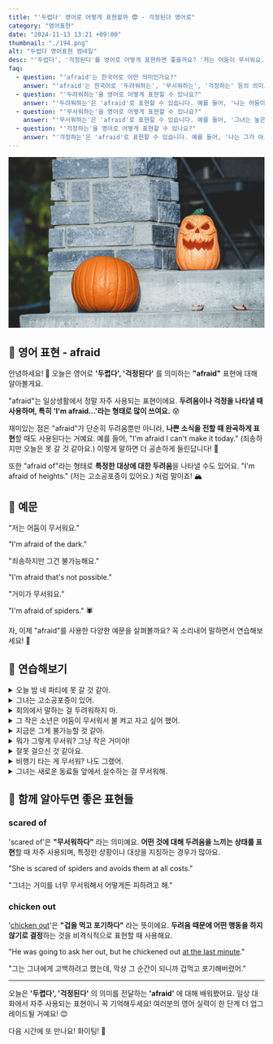 ```yaml
---
title: "'두렵다' 영어로 어떻게 표현할까 😨 - 걱정된다 영어로"
category: "영어표현"
date: "2024-11-13 13:21 +09:00"
thumbnail: "./194.png"
alt: "두렵다 영어표현 썸네일"
desc: "'두렵다', '걱정된다'를 영어로 어떻게 표현하면 좋을까요? '저는 어둠이 무서워요.', '죄송하지만 그건 불가능해요.' 등을 영어로 표현하는 법을 배워봅시다. 다양한 예문을 통해서 연습하고 본인의 표현으로 만들어 보세요."
faq:
  - question: "'afraid'는 한국어로 어떤 의미인가요?"
    answer: "'afraid'는 한국어로 '두려워하는', '무서워하는', '걱정하는' 등의 의미로 해석될 수 있습니다."
  - question: "'두려워하는'을 영어로 어떻게 표현할 수 있나요?"
    answer: "'두려워하는'은 'afraid'로 표현할 수 있습니다. 예를 들어, '나는 어둠이 두려워'는 'I'm afraid of the dark'로 말할 수 있습니다."
  - question: "'무서워하는'을 영어로 어떻게 표현할 수 있나요?"
    answer: "'무서워하는'은 'afraid'로 표현할 수 있습니다. 예를 들어, '그녀는 높은 곳이 무서워'는 'She is afraid of heights'로 말할 수 있습니다."
  - question: "'걱정하는'을 영어로 어떻게 표현할 수 있나요?"
    answer: "'걱정하는'은 'afraid'로 표현할 수 있습니다. 예를 들어, '나는 그가 아프지 않을까 걱정해'는 'I'm afraid he might be sick'로 표현할 수 있습니다."
---
```


![계단위의 호박 가면](./194-1.jpg)

## 🌟 영어 표현 - afraid

안녕하세요! 👋 오늘은 영어로 **'두렵다', '걱정된다'** 를 의미하는 **"afraid"** 표현에 대해 알아볼게요.

"afraid"는 일상생활에서 정말 자주 사용되는 표현이에요. **두려움이나 걱정을 나타낼 때 사용하며, 특히 'I'm afraid...'라는 형태로 많이 쓰여요.** 😰

재미있는 점은 "afraid"가 단순히 두려움뿐만 아니라, **나쁜 소식을 전할 때 완곡하게 표현**할 때도 사용된다는 거예요. 예를 들어, "I'm afraid I can't make it today." (죄송하지만 오늘은 못 갈 것 같아요.) 이렇게 말하면 더 공손하게 들린답니다! 🙏

또한 "afraid of"라는 형태로 **특정한 대상에 대한 두려움**을 나타낼 수도 있어요. "I'm afraid of heights." (저는 고소공포증이 있어요.) 처럼 말이죠! 🏔️

<div 
  data-inline-banner="🎉 새해에는 스픽 AI와 함께 영어 공부하자" 
  data-inline-banner-subtext="설날 특별 할인으로 최대 70% 할인! (~2/3)" 
  data-inline-banner-link="https://app.usespeak.com/kr-ko/sale/kr-affiliate-special/?ref=engple-inline"
  data-inline-banner-caption="해당 링크를 통해 구매시 일정액의 수수료를 지급받습니다.">
</div>

## 📖 예문

"저는 어둠이 무서워요."

"I'm afraid of the dark."

"죄송하지만 그건 불가능해요."

"I'm afraid that's not possible."

"거미가 무서워요."

"I'm afraid of spiders." 🕷️

자, 이제 "afraid"를 사용한 다양한 예문을 살펴볼까요? 꼭 소리내어 말하면서 연습해보세요! 🎯

## 💬 연습해보기

<details>
<summary>오늘 밤 네 파티에 못 갈 것 같아.</summary>
<span>I'm afraid I can't <a href="/blog/in-english/244.make-it/">make it</a> to your party tonight.</span>
</details>

<details>
<summary>그녀는 고소공포증이 있어.</summary>
<span>She's afraid of heights.</span>
</details>

<details>
<summary>회의에서 말하는 걸 두려워하지 마.</summary>
<span>Don't be afraid to speak up in meetings.</span>
</details>

<details>
<summary>그 작은 소년은 어둠이 무서워서 불 켜고 자고 싶어 했어.</summary>
<span>The little boy was afraid of the dark and wanted to sleep with the lights on.</span>
</details>

<details>
<summary>지금은 그게 불가능할 것 같아.</summary>
<span>I'm afraid that's not possible at the moment.</span>
</details>

<details>
<summary>뭐가 그렇게 무서워? 그냥 작은 거미야!</summary>
<span>What are you so afraid of? It's just a tiny spider!</span>
</details>

<details>
<summary>잘못 걸으신 것 같아요.</summary>
<span>I'm afraid you've got the wrong number.</span>
</details>

<details>
<summary>비행기 타는 게 무서워? 나도 그랬어.</summary>
<span>Are you afraid of flying? I <a href="/blog/in-english/143.used-to/">used to</a> be too.</span>
</details>

<details>
<summary>그녀는 새로운 동료들 앞에서 실수하는 걸 무서워해.</summary>
<span>She's afraid of making mistakes in front of her new coworkers.</span>
</details>

## 🤝 함께 알아두면 좋은 표현들

### scared of

'scared of'은 **"무서워하다"** 라는 의미예요. **어떤 것에 대해 두려움을 느끼는 상태를 표현**할 때 자주 사용되며, 특정한 상황이나 대상을 지칭하는 경우가 많아요.

"She is scared of spiders and avoids them at all costs."

"그녀는 거미를 너무 무서워해서 어떻게든 피하려고 해."

### chicken out

'[chicken out](/blog/in-english/263.chicken-out/)'은 **"겁을 먹고 포기하다"** 라는 뜻이에요. **두려움 때문에 어떤 행동을 하지 않기로 결정**하는 것을 비격식적으로 표현할 때 사용해요.

"He was going to ask her out, but he chickened out [at the last minute](/blog/in-english/221.at-the-last-minute/)."

"그는 그녀에게 고백하려고 했는데, 막상 그 순간이 되니까 겁먹고 포기해버렸어."

---

오늘은 **'두렵다', '걱정된다'** 의 의미를 전달하는 **'afraid'** 에 대해 배워봤어요. 일상 대화에서 자주 사용되는 표현이니 꼭 기억해두세요! 여러분의 영어 실력이 한 단계 더 업그레이드될 거예요! 😊

다음 시간에 또 만나요! 화이팅! 💪
